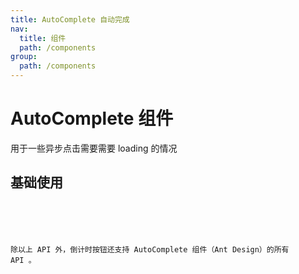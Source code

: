 ```yaml
---
title: AutoComplete 自动完成
nav:
  title: 组件
  path: /components
group:
  path: /components
---
```


# AutoComplete 组件

用于一些异步点击需要需要 loading 的情况

## 基础使用

<code src="./demos/index.tsx" />

<API></API>

除以上 API 外，倒计时按钮还支持 AutoComplete 组件（Ant Design）的所有 API 。
